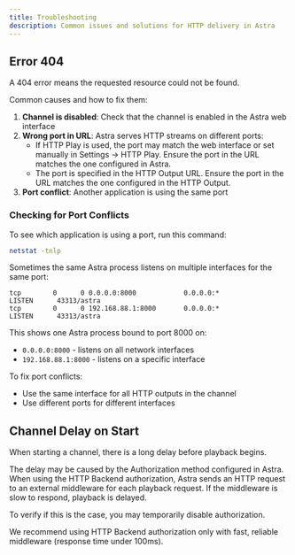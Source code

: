 ```yaml
---
title: Troubleshooting
description: Common issues and solutions for HTTP delivery in Astra
---
```


## Error 404

A 404 error means the requested resource could not be found.

Common causes and how to fix them:

1. **Channel is disabled**: Check that the channel is enabled in the Astra web interface
2. **Wrong port in URL**: Astra serves HTTP streams on different ports:
   - If HTTP Play is used, the port may match the web interface or set manually in Settings → HTTP Play. Ensure the port in the URL matches the one configured in Astra.
   - The port is specified in the HTTP Output URL. Ensure the port in the URL matches the one configured in the HTTP Output.
3. **Port conflict**: Another application is using the same port

### Checking for Port Conflicts

To see which application is using a port, run this command:

```sh
netstat -tnlp
```

Sometimes the same Astra process listens on multiple interfaces for the same port:

```
tcp        0      0 0.0.0.0:8000            0.0.0.0:*               LISTEN      43313/astra
tcp        0      0 192.168.88.1:8000       0.0.0.0:*               LISTEN      43313/astra
```

This shows one Astra process bound to port 8000 on:

- `0.0.0.0:8000` - listens on all network interfaces
- `192.168.88.1:8000` - listens on a specific interface

To fix port conflicts:

- Use the same interface for all HTTP outputs in the channel
- Use different ports for different interfaces

## Channel Delay on Start

When starting a channel, there is a long delay before playback begins.

The delay may be caused by the Authorization method configured in Astra. When using the HTTP Backend authorization, Astra sends an HTTP request to an external middleware for each playback request. If the middleware is slow to respond, playback is delayed.

To verify if this is the case, you may temporarily disable authorization.

We recommend using HTTP Backend authorization only with fast, reliable middleware (response time under 100ms).
